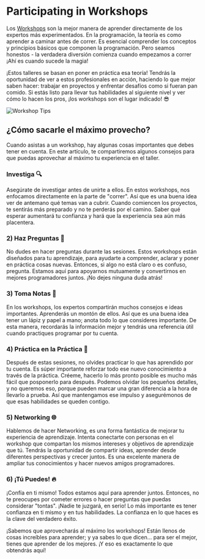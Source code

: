 # Participating in Workshops

Los [Workshops](https://4geeks.com/es/lesson/eventos-en-vivo-workshops-y-clases) son la mejor manera de aprender directamente de los expertos más experimentados. En la programación, la teoría es como aprender a caminar antes de correr. Es esencial comprender los conceptos y principios básicos que componen la programación. Pero seamos honestos - la verdadera diversión comienza cuando empezamos a correr ¡Ahí es cuando sucede la magia!

¡Estos talleres se basan en poner en práctica esa teoría! Tendrás la oportunidad de ver a estos profesionales en acción, haciendo lo que mejor saben hacer: trabajar en proyectos y enfrentar desafíos como si fueran pan comido. Si estás listo para llevar tus habilidades al siguiente nivel y ver cómo lo hacen los pros, ¡los workshops son el lugar indicado! 😎

![Workshop Tips](https://breathecode.herokuapp.com/v1/media/file/workshop-tips-gif?raw=true)

## ¿Cómo sacarle el máximo provecho?

Cuando asistas a un workshop, hay algunas cosas importantes que debes tener en cuenta. En este artículo, te compartiremos algunos consejos para que puedas aprovechar al máximo tu experiencia en el taller.

### Investiga 🔍
Asegúrate de investigar antes de unirte a ellos. En estos workshops, nos enfocamos directamente en la parte de "correr". Así que es una buena idea ver de antemano qué temas van a cubrir. Cuando comiencen los proyectos, te sentirás más preparado y no te perderás por el camino. Saber qué esperar aumentará tu confianza y hará que la experiencia sea aún más placentera.

### 2) Haz Preguntas 🤔
No dudes en hacer preguntas durante las sesiones. Estos workshops están diseñados para tu aprendizaje, para ayudarte a comprender, aclarar y poner en práctica cosas nuevas. Entonces, si algo no está claro o es confuso, pregunta. Estamos aquí para apoyarnos mutuamente y convertirnos en mejores programadores juntos. ¡No dejes ninguna duda atrás!

### 3) Toma Notas 📝
En los workshops, los expertos compartirán muchos consejos e ideas importantes. Aprenderás un montón de ellos. Así que es una buena idea tener un lápiz y papel a mano; anota todo lo que consideres importante. De esta manera, recordarás la información mejor y tendrás una referencia útil cuando practiques programar por tu cuenta.

### 4) Práctica en la Práctica 💪
Después de estas sesiones, no olvides practicar lo que has aprendido por tu cuenta. Es súper importante reforzar todo ese nuevo conocimiento a través de la práctica. Créeme, hacerlo lo más pronto posible es mucho más fácil que posponerlo para después. Podemos olvidar los pequeños detalles, y no queremos eso, porque pueden marcar una gran diferencia a la hora de llevarlo a prueba. Así que mantengamos ese impulso y asegurémonos de que esas habilidades se queden contigo.

### 5) Networking 🌐
Hablemos de hacer Networking, es una forma fantástica de mejorar tu experiencia de aprendizaje. Intenta conectarte con personas en el workshop que compartan los mismos intereses y objetivos de aprendizaje que tú. Tendrás la oportunidad de compartir ideas, aprender desde diferentes perspectivas y crecer juntos. Es una excelente manera de ampliar tus conocimientos y hacer nuevos amigos programadores.

### 6) ¡Tú Puedes! 🔥
¡Confía en ti mismo! Todos estamos aquí para aprender juntos. Entonces, no te preocupes por cometer errores o hacer preguntas que puedas considerar "tontas". ¡Nadie te juzgará, en serio! Lo más importante es tener confianza en ti mismo y en tus habilidades. La confianza en lo que haces es la clave del verdadero éxito.

¡Sabemos que aprovecharás al máximo los workshops! Están llenos de cosas increíbles para aprender; y ya sabes lo que dicen... para ser el mejor, tienes que aprender de los mejores. ¡Y eso es exactamente lo que obtendrás aquí!



